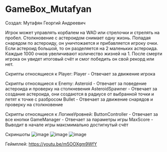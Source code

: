 # GameBox_Mutafyan
 
Создал: Мутафян Георгий Андреевич

Игрок может управлять корбалем на WAD или стрелочки и стрелять на пробел. Столкновение с астероидом снимает одну жизнь. Попадая снарядом по астероиду, он уничтожается и прибавляется игроку очки. Если астероид большой, то он разделяется на 2 маленьких астероида. Каждые 1000 очков увеличивают количество жизней на 1. После смерти игрока он увидет итоговый счёт и смог победить он свой рекорд или нет.

Скрипты относящиеся к Player: 
Player - Отвечает за движение игрока

Скрипты относящиеся к Enemy: 
Asteroid - Отвечает за поведение астероида и проверку на столкневения
AsteroidSpawner - Отвечает за создание астероида, они создаются в радиусе от выбранной точки и летят к точке с разбросом
Bullet - Отвечает за движение снарядов и проверку на столкновение

Скрипты относящиеся к ЛогикеУровней: 
ButtonController - Отвечает за все кнопки
GameManager - Отвечает за параметры игры
MaxScore - Выводит в начале игры максмимально достигнутый счёт

Скриншоты
![image](https://github.com/hustan40/GameBox_Mutafyan/assets/159728816/f4c3d4bc-f1c4-4cf5-8947-f214fabdfddb)
![image](https://github.com/hustan40/GameBox_Mutafyan/assets/159728816/3655293a-a7ca-4e64-847d-66c5ddc8da26)
![image](https://github.com/hustan40/GameBox_Mutafyan/assets/159728816/7eff8bf8-40ee-4a2e-99cc-afa811bbbbe6)

Геймплей: https://youtu.be/m5OOXgm9WfY
